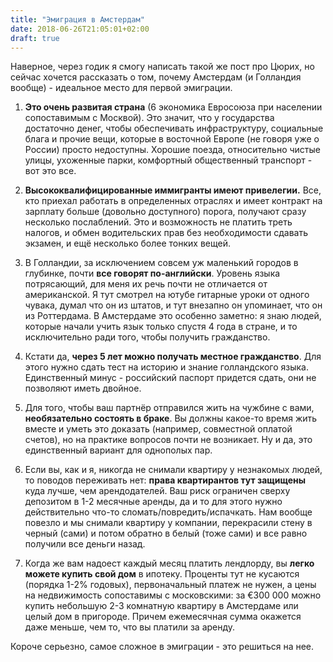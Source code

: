 ```yaml
---
title: "Эмиграция в Амстердам"
date: 2018-06-26T21:05:01+02:00
draft: true
---
```


Наверное, через годик я смогу написать такой же пост про Цюрих, но сейчас хочется рассказать о том, почему Амстердам (и Голландия вообще) - идеальное место для первой эмиграции. 


1. **Это очень развитая страна** (6 экономика Евросоюза при населении сопоставимым с Москвой). 
Это значит, что у государства достаточно денег, чтобы обеспечивать инфраструктуру, социальные блага и прочие вещи, 
которые в восточной Европе (не говоря уже о России) просто недоступны. Хорошие поезда, относительно чистые улицы, 
ухоженные парки, комфортный общественный транспорт - вот это все. 

2. **Высококвалифицированные иммигранты имеют привелегии.** 
Все, кто приехал работать в определенных отраслях и имеет контракт на зарплату больше (довольно доступного) порога, 
получают сразу несколько послаблений. Это и возможность не платить треть налогов, и обмен водительских прав без 
необходимости сдавать экзамен, и ещё несколько более тонких вещей. 

3. В Голландии, за исключением совсем уж маленький городов в глубинке, почти **все говорят по-английски**. 
Уровень языка потрясающий, для меня их речь почти не отличается от американской. Я тут смотрел на ютубе гитарные уроки 
от одного чувака, думал что он из штатов, и тут внезапно он упоминает, что он из Роттердама. В Амстердаме это особенно 
заметно: я знаю людей, которые начали учить язык только спустя 4 года в стране, и то исключительно ради того, чтобы 
получить гражданство. 

4. Кстати да, **через 5 лет можно получать местное гражданство**. Для этого нужно сдать тест на историю и знание 
голландского языка. Единственный минус - российский паспорт придется сдать, они не позволяют иметь двойное. 

5. Для того, чтобы ваш партнёр отправился жить на чужбине с вами, **необязательно состоять в браке**. Вы должны 
какое-то время жить вместе и уметь это доказать (например, совместной оплатой счетов), но на практике вопросов почти не
 возникает. Ну и да, это единственный вариант для однополых пар. 

6. Если вы, как и я, никогда не снимали квартиру у незнакомых людей, то поводов переживать нет: **права квартирантов тут защищены** 
куда лучше, чем арендодателей. Ваш риск ограничен сверху депозитом в 1-2 месячные аренды, да и то для этого нужно
 действительно что-то сломать/повредить/испачкать. Нам вообще повезло и мы снимали квартиру у компании, перекрасили 
 стену в черный (сами) и потом обратно в белый (тоже сами) и все равно получили все деньги назад. 

7. Когда же вам надоест каждый месяц платить лендлорду, вы **легко можете купить свой дом** в ипотеку. Проценты тут не 
кусаются (порядка 1-2% годовых), первоначальный платеж не нужен, а цены на недвижимость сопоставимы с московскими:
 за €300 000 можно купить небольшую 2-3 комнатную квартиру в Амстердаме или целый дом в пригороде. Причем ежемесячная 
 сумма окажется даже меньше, чем то, что вы платили за аренду. 


Короче серьезно, самое сложное в эмиграции - это решиться на нее. 
